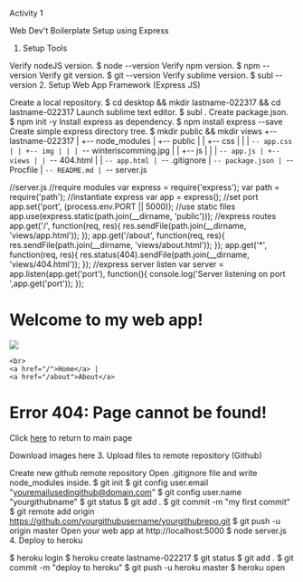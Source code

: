 Activity 1

Web Dev't Boilerplate Setup using Express

1. Setup Tools

Verify nodeJS version. $ node --version
Verify npm version. $ npm --version
Verify git version. $ git --version
Verify sublime version. $ subl --version
2. Setup Web App Framework (Express JS)

Create a local repository. $ cd desktop && mkdir lastname-022317 && cd lastname-022317
Launch sublime text editor. $ subl .
Create package.json. $ npm init -y
Install express as dependency. $ npm install express --save
Create simple express directory tree. $ mkdir public && mkdir views
+-- lastname-022317
| +-- node_modules
| +-- public
| | +-- css
| | | `-- app.css
| | +-- img
| | | `-- winteriscomming.jpg
| | +-- js
| | | `-- app.js
| +-- views
| | `-- 404.html
| | `-- app.html
| `-- .gitignore
| `-- package.json
| `-- Procfile
| `-- README.md
| `-- server.js

//server.js
//require modules
var express = require('express');
var path = require('path');
//instantiate express
var app = express();
//set port
app.set('port', (process.env.PORT || 5000));
//use static files
app.use(express.static(path.join(__dirname, 'public')));
//express routes
app.get('/', function(req, res){
  res.sendFile(path.join(__dirname, 'views/app.html'));
});
app.get('/about', function(req, res){
  res.sendFile(path.join(__dirname, 'views/about.html'));
});
app.get('*', function(req, res){
  res.status(404).sendFile(path.join(__dirname, 'views/404.html'));
});
//express server listen
var server = app.listen(app.get('port'), function(){
  console.log('Server listening on port ',app.get('port'));
});
<!--index.html-->
<!DOCTYPE html>
<html>
<head>
    <title>My Web App</title>
</head>
<body>
    <h1>Welcome to my web app!</h1>
    <img src="img/winteriscoming.jpg" />

    <br>
    <a href="/">Home</a> |
    <a href="/about">About</a>
</body>
</html>
<!--404.html-->
<!DOCTYPE html>
<html>
<head>
    <title>404 Page</title>
</head>
<body>
    <h1>Error 404: Page cannot be found!</h1>
    <p>Click <a href="/">here</a> to return to main page</p>
</body>
</html>
Download images here
3. Upload files to remote repository (Github)

Create new github remote repository
Open .gitignore file and write node_modules inside.
$ git init
$ git config user.email "youremailusedingithub@domain.com"
$ git config user.name "yourgithubname"
$ git status
$ git add .
$ git commit -m "my first commit"
$ git remote add origin https://github.com/yourgithubusername/yourgithubrepo.git
$ git push -u origin master
Open your web app at http://localhost:5000 $ node server.js
4. Deploy to heroku

$ heroku login
$ heroku create lastname-022217
$ git status
$ git add .
$ git commit -m "deploy to heroku"
$ git push -u heroku master
$ heroku open